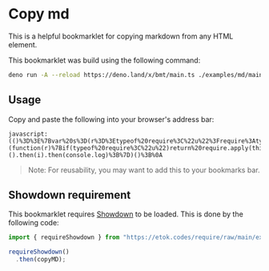 # Copy md

This is a helpful bookmarklet for copying markdown from any HTML element.

This bookmarklet was build using the following command:

```bash
deno run -A --reload https://deno.land/x/bmt/main.ts ./examples/md/main.ts
```

## Usage

Copy and paste the following into your browser's address bar:

```
javascript:(()%3D%3E%7Bvar%20s%3D(r%3D%3Etypeof%20require%3C%22u%22%3Frequire%3Atypeof%20Proxy%3C%22u%22%3Fnew%20Proxy(r%2C%7Bget%3A(e%2Cn)%3D%3E(typeof%20require%3C%22u%22%3Frequire%3Ae)%5Bn%5D%7D)%3Ar)(function(r)%7Bif(typeof%20require%3C%22u%22)return%20require.apply(this%2Carguments)%3Bthrow%20new%20Error('Dynamic%20require%20of%20%22'%2Br%2B'%22%20is%20not%20supported')%7D)%3Bvar%20o%3Ds(%22https%3A%2F%2Fetok.codes%2Frequire%2Fraw%2Fmain%2Fexamples%2Fshowdown%2Fmod.ts%22)%3Basync%20function%20t(r)%7Blet%20e%3Dawait%20r.scrape()%3Br.render(r.transform%3Fr.transform(e)%3Ae)%7Dvar%20i%3Dt.bind(r%3D%3Enew%20showdown.Converter().makeHtml(r))%3B(0%2Co.requireShowdown)().then(i).then(console.log)%3B%7D)()%3B%0A
```

> Note: For reusability, you may want to add this to your bookmarks bar.

## Showdown requirement

This bookmarklet requires
[Showdown](https://github.com/showdownjs/showdown#readme) to be loaded. This is
done by the following code:

```js
import { requireShowdown } from "https://etok.codes/require/raw/main/examples/showdown/mod.ts";

requireShowdown()
  .then(copyMD);
```
